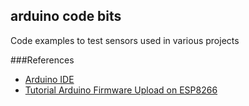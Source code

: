 ## arduino code bits
Code examples to test sensors used in various projects

###References

- [Arduino IDE](https://www.arduino.cc/en/Main/Software)
- [Tutorial Arduino Firmware Upload on ESP8266](http://www.esp8266.nu/index.php/Tutorial_Arduino_Firmware_Upload)
